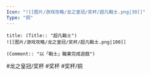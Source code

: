 ```yaml
---
Icon: "![[图片/游戏攻略/龙之皇冠/奖杯/超凡戰士.png|30]]"
Type: "铜"
---
```

```ad-common-bronze-trophy
title: (Title:: "超凡戰士")
![[图片/游戏攻略/龙之皇冠/奖杯/超凡戰士.png|100]]

(Comment:: "以「戰士」職業完成遊戲")
```

#龙之皇冠/奖杯 #奖杯 #奖杯/铜
